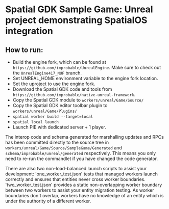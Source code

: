 # Spatial GDK Sample Game: Unreal project demonstrating SpatialOS integration

## How to run:

- Build the engine fork, which can be found at `https://github.com/improbable/UnrealEngine`. Make sure to check out the `UnrealEngine417_NUF` branch.
- Set UNREAL_HOME environment variable to the engine fork location.
- Set the uproject to use the engine fork.
- Download the Spatial GDK code and tools from `https://github.com/improbable/native-unreal-framework`.
- Copy the Spatial GDK module to `workers/unreal/Game/Source/`
- Copy the Spatial GDK editor toolbar plugin to `workers/unreal/Game/Plugins/`
- `spatial worker build --target=local`
- `spatial local launch`
- Launch PIE with dedicated server + 1 player.

The interop code and schema generated for marshalling updates and RPCs has been committed directly to the source tree in `workers/unreal/Game/Source/SampleGame/Generated` and `schema/improbable/unreal/generated` respectively. This means you only need to re-run the commandlet if you have changed the code generator.

There are also two non-load-balanced launch scripts to assist your development: 'one_worker_test.json' tests that managed workers launch correctly and ensures that entities never cross worker boundaries. 'two_worker_test.json' provides a static non-overlapping worker boundary between two workers to assist your entity migration testing. As worker boundaries don't overlap, workers have no knowledge of an entity which is under the authority of a different worker.
